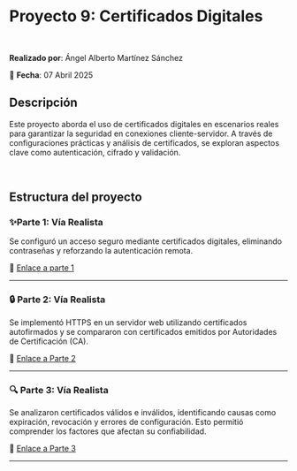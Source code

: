 # **Proyecto 9: Certificados Digitales**  
<br>

**Realizado por**: Ángel Alberto Martínez Sánchez

📅 **Fecha**: 07 Abril 2025

## **Descripción**  
Este proyecto aborda el uso de certificados digitales en escenarios reales para garantizar la seguridad en conexiones cliente-servidor. A través de configuraciones prácticas y análisis de certificados, se exploran aspectos clave como autenticación, cifrado y validación.


<br>

## **Estructura del proyecto**  

### ✨**Parte 1: Vía Realista**
Se configuró un acceso seguro mediante certificados digitales, eliminando contraseñas y reforzando la autenticación remota.

🔗 [Enlace a parte 1]()

---

### 🔒 **Parte 2: Vía Realista** 
Se implementó HTTPS en un servidor web utilizando certificados autofirmados y se compararon con certificados emitidos por Autoridades de Certificación (CA).

🔗 [Enlace a Parte 2]()

---

### 🔍 **Parte 3: Vía Realista**
Se analizaron certificados válidos e inválidos, identificando causas como expiración, revocación y errores de configuración. Esto permitió comprender los factores que afectan su confiabilidad.

🔗 [Enlace a Parte 3]()

---